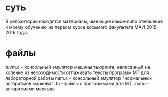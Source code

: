 # суть
В репозитории находятся материалы, имеющие какое-либо отношение к моему обучению на первом курсе восьмого факультета МАИ 2015-2016 года.
# файлы
tuvm.c - консольный эмулятор машины тьюринга, написанный на коленке из необходимости отлаживать тексты программ МТ для лабораторной работы
nam.c - консольный эмулятор "нормальных алгоритмов маркова"
.tu - файлы с программами для МТ, .nam - алгоритмами маркова
